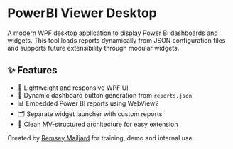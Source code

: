 # PowerBI Viewer Desktop

A modern WPF desktop application to display Power BI dashboards and widgets. This tool loads reports dynamically from JSON configuration files and supports future extensibility through modular widgets.

## ✨ Features

- 🚀 Lightweight and responsive WPF UI
- 🧩 Dynamic dashboard button generation from `reports.json`
- 📊 Embedded Power BI reports using WebView2
- 🗂️ Separate widget launcher with custom reports
- 📁 Clean MV-structured architecture for easy extension

Created by [Remsey Mailjard](https://www.remsey.nl) for training, demo and internal use.